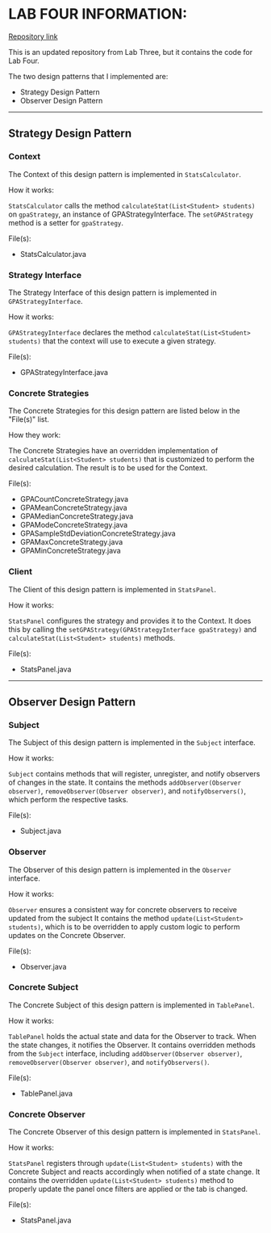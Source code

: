 # LAB FOUR INFORMATION:
[Repository link](https://github.com/ashfrazer/Lab-Three-And-Four/tree/master)

This is an updated repository from Lab Three, but it contains the code for Lab Four.

The two design patterns that I implemented are:
* Strategy Design Pattern
* Observer Design Pattern
-----
## Strategy Design Pattern

### **Context**
The Context of this design pattern is implemented in `StatsCalculator`.

How it works:

`StatsCalculator` calls the method `calculateStat(List<Student> students)` on 
`gpaStrategy`, an instance of GPAStrategyInterface. The `setGPAStrategy` method
is a setter for `gpaStrategy`.

File(s):
* StatsCalculator.java

### **Strategy Interface**
The Strategy Interface of this design pattern is implemented in `GPAStrategyInterface`.

How it works:

`GPAStrategyInterface` declares the method `calculateStat(List<Student> students)` that
the context will use to execute a given strategy.

File(s):
* GPAStrategyInterface.java

### **Concrete Strategies**
The Concrete Strategies for this design pattern are listed below in the "File(s)" list.

How they work:

The Concrete Strategies have an overridden implementation of `calculateStat(List<Student> students)`
that is customized to perform the desired calculation. The result is to be used for the Context.

File(s):
* GPACountConcreteStrategy.java
* GPAMeanConcreteStrategy.java
* GPAMedianConcreteStrategy.java
* GPAModeConcreteStrategy.java
* GPASampleStdDeviationConcreteStrategy.java
* GPAMaxConcreteStrategy.java
* GPAMinConcreteStrategy.java

### **Client**
The Client of this design pattern is implemented in `StatsPanel`.

How it works:

`StatsPanel` configures the strategy and provides it to the Context. It does this by calling the 
`setGPAStrategy(GPAStrategyInterface gpaStrategy)` and `calculateStat(List<Student> students)` methods.

File(s):
* StatsPanel.java
-----
## Observer Design Pattern

### **Subject**
The Subject of this design pattern is implemented in the `Subject` interface.

How it works:

`Subject` contains methods that will register, unregister, and notify observers of changes in the state.
It contains the methods `addObserver(Observer observer)`, `removeObserver(Observer observer)`, and
`notifyObservers()`, which perform the respective tasks.

File(s):
* Subject.java

### **Observer**
The Observer of this design pattern is implemented in the `Observer` interface.

How it works:

`Observer` ensures a consistent way for concrete observers to receive updated from the subject
It contains the method `update(List<Student> students)`, which is to be overridden to apply custom
logic to perform updates on the Concrete Observer.

File(s):
* Observer.java

### **Concrete Subject**
The Concrete Subject of this design pattern is implemented in `TablePanel`.

How it works:

`TablePanel` holds the actual state and data for the Observer to track. When the state changes,
it notifies the Observer. It contains overridden methods from the `Subject` interface, including
`addObserver(Observer observer)`, `removeObserver(Observer observer)`, and `notifyObservers()`.

File(s):
* TablePanel.java

### **Concrete Observer**
The Concrete Observer of this design pattern is implemented in `StatsPanel`.

How it works:

`StatsPanel` registers through `update(List<Student> students)` with the Concrete Subject and
reacts accordingly when notified of a state change. It contains the overridden 
`update(List<Student> students)` method to properly update the panel once filters are applied or
the tab is changed.

File(s):
* StatsPanel.java
